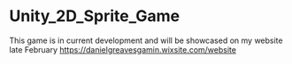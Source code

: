 # Unity_2D_Sprite_Game

This game is in current development and will be showcased on my website late February https://danielgreavesgamin.wixsite.com/website
